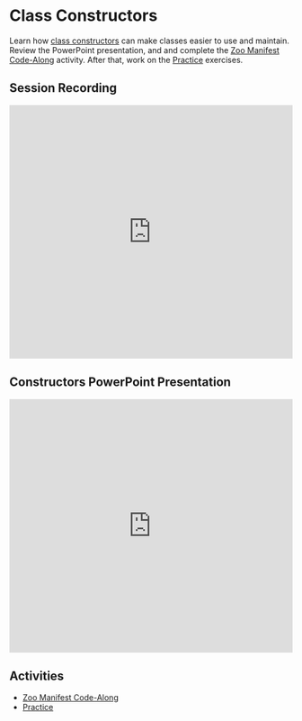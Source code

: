 # Class Constructors
Learn how [class constructors](https://docs.microsoft.com/en-us/dotnet/csharp/programming-guide/classes-and-structs/constructors) can make classes easier to use and maintain. Review the PowerPoint presentation, and and complete the [Zoo Manifest Code-Along](ZooManifestCodeAlong.md) activity. After that, work on the [Practice](Practice.md) exercises.

## Session Recording
<iframe width="100%" height="450px" src="https://www.youtube.com/embed/E81I8EETx4U" title="YouTube video player" frameborder="0" allow="accelerometer; autoplay; clipboard-write; encrypted-media; gyroscope; picture-in-picture" allowfullscreen></iframe>

## Constructors PowerPoint Presentation
<iframe src='https://view.officeapps.live.com/op/embed.aspx?src=https://hylandtechclub.com/cs-102/ClassConstructors/Constructors.pptx' width='100%' height='450px' frameborder='0'></iframe>

## Activities
- [Zoo Manifest Code-Along](ZooManifestCodeAlong.md)
- [Practice](Practice.md)